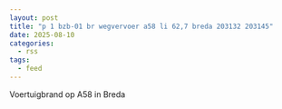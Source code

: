 ```yaml
---
layout: post
title: "p 1 bzb-01 br wegvervoer a58 li 62,7 breda 203132 203145"
date: 2025-08-10
categories: 
  - rss
tags: 
  - feed
---
```


Voertuigbrand op A58 in Breda
